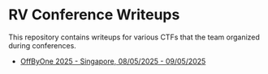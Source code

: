 # RV Conference Writeups

This repository contains writeups for various CTFs that the team organized during conferences.

* [OffByOne 2025 - Singapore, 08/05/2025 - 09/05/2025](./Off-By-One-2025/)